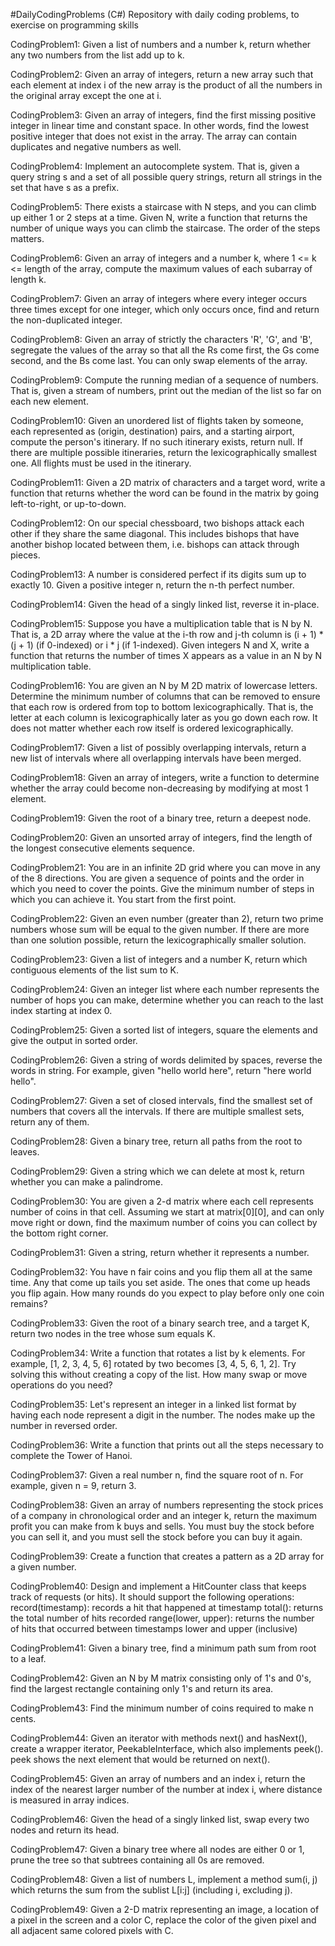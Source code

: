 #DailyCodingProblems (C#)
Repository with daily coding problems, to exercise on programming skills

CodingProblem1:
Given a list of numbers and a number k, return whether any two numbers from the list add up to k.

CodingProblem2:
Given an array of integers, return a new array such that each element at index i of the new array is the product of all the numbers in the original array except the one at i.

CodingProblem3:
Given an array of integers, find the first missing positive integer in linear time and constant space. In other words, find the lowest positive integer that does not exist in the array. The array can contain duplicates and negative numbers as well.

CodingProblem4:
Implement an autocomplete system. That is, given a query string s and a set of all possible query strings, return all strings in the set that have s as a prefix.

CodingProblem5:
There exists a staircase with N steps, and you can climb up either 1 or 2 steps at a time. Given N, write a function that returns the number of unique ways you can climb the staircase. The order of the steps matters.

CodingProblem6:
Given an array of integers and a number k, where 1 <= k <= length of the array, compute the maximum values of each subarray of length k.

CodingProblem7:
Given an array of integers where every integer occurs three times except for one integer, which only occurs once, find and return the non-duplicated integer.

CodingProblem8: 
Given an array of strictly the characters 'R', 'G', and 'B', segregate the values of the array so that all the Rs come first, the Gs come second, and the Bs come last. You can only swap elements of the array.

CodingProblem9:
Compute the running median of a sequence of numbers. That is, given a stream of numbers, print out the median of the list so far on each new element.

CodingProblem10:
Given an unordered list of flights taken by someone, each represented as (origin, destination) pairs, and a starting airport, compute the person's itinerary. If no such itinerary exists, return null. If there are multiple possible itineraries, return the lexicographically smallest one. All flights must be used in the itinerary.

CodingProblem11:
Given a 2D matrix of characters and a target word, write a function that returns whether the word can be found in the matrix by going left-to-right, or up-to-down.

CodingProblem12:
On our special chessboard, two bishops attack each other if they share the same diagonal. This includes bishops that have another bishop located between them, i.e. bishops can attack through pieces.

CodingProblem13:
A number is considered perfect if its digits sum up to exactly 10. Given a positive integer n, return the n-th perfect number.

CodingProblem14:
Given the head of a singly linked list, reverse it in-place.

CodingProblem15:
Suppose you have a multiplication table that is N by N. That is, a 2D array where the value at the i-th row and j-th column is (i + 1) * (j + 1) (if 0-indexed) or i * j (if 1-indexed). Given integers N and X, write a function that returns the number of times X appears as a value in an N by N multiplication table.

CodingProblem16:
You are given an N by M 2D matrix of lowercase letters. Determine the minimum number of columns that can be removed to ensure that each row is ordered from top to bottom lexicographically. That is, the letter at each column is lexicographically later as you go down each row. It does not matter whether each row itself is ordered lexicographically.

CodingProblem17:
Given a list of possibly overlapping intervals, return a new list of intervals where all overlapping intervals have been merged.

CodingProblem18:
Given an array of integers, write a function to determine whether the array could become non-decreasing by modifying at most 1 element.

CodingProblem19:
Given the root of a binary tree, return a deepest node. 

CodingProblem20:
Given an unsorted array of integers, find the length of the longest consecutive elements sequence.

CodingProblem21:
You are in an infinite 2D grid where you can move in any of the 8 directions. You are given a sequence of points and the order in which you need to cover the points. Give the minimum number of steps in which you can achieve it. You start from the first point.

CodingProblem22:
Given an even number (greater than 2), return two prime numbers whose sum will be equal to the given number. If there are more than one solution possible, return the lexicographically smaller solution.

CodingProblem23:
Given a list of integers and a number K, return which contiguous elements of the list sum to K.

CodingProblem24:
Given an integer list where each number represents the number of hops you can make, determine whether you can reach to the last index starting at index 0.

CodingProblem25:
Given a sorted list of integers, square the elements and give the output in sorted order.

CodingProblem26:
Given a string of words delimited by spaces, reverse the words in string. For example, given "hello world here", return "here world hello".

CodingProblem27:
Given a set of closed intervals, find the smallest set of numbers that covers all the intervals. If there are multiple smallest sets, return any of them.

CodingProblem28:
Given a binary tree, return all paths from the root to leaves.

CodingProblem29:
Given a string which we can delete at most k, return whether you can make a palindrome.

CodingProblem30:
You are given a 2-d matrix where each cell represents number of coins in that cell. Assuming we start at matrix[0][0], and can only move right or down, find the maximum number of coins you can collect by the bottom right corner.

CodingProblem31:
Given a string, return whether it represents a number.

CodingProblem32:
You have n fair coins and you flip them all at the same time. Any that come up tails you set aside. The ones that come up heads you flip again. How many rounds do you expect to play before only one coin remains?

CodingProblem33:
Given the root of a binary search tree, and a target K, return two nodes in the tree whose sum equals K.

CodingProblem34:
Write a function that rotates a list by k elements. For example, [1, 2, 3, 4, 5, 6] rotated by two becomes [3, 4, 5, 6, 1, 2]. Try solving this without creating a copy of the list. How many swap or move operations do you need?

CodingProblem35:
Let's represent an integer in a linked list format by having each node represent a digit in the number. The nodes make up the number in reversed order.

CodingProblem36:
Write a function that prints out all the steps necessary to complete the Tower of Hanoi. 

CodingProblem37:
Given a real number n, find the square root of n. For example, given n = 9, return 3.

CodingProblem38:
Given an array of numbers representing the stock prices of a company in chronological order and an integer k, return the maximum profit you can make from k buys and sells. You must buy the stock before you can sell it, and you must sell the stock before you can buy it again.

CodingProblem39:
Create a function that creates a pattern as a 2D array for a given number.

CodingProblem40:
Design and implement a HitCounter class that keeps track of requests (or hits). It should support the following operations:
record(timestamp): records a hit that happened at timestamp
total(): returns the total number of hits recorded
range(lower, upper): returns the number of hits that occurred between timestamps lower and upper (inclusive)

CodingProblem41:
Given a binary tree, find a minimum path sum from root to a leaf.

CodingProblem42:
Given an N by M matrix consisting only of 1's and 0's, find the largest rectangle containing only 1's and return its area.

CodingProblem43:
Find the minimum number of coins required to make n cents.

CodingProblem44:
Given an iterator with methods next() and hasNext(), create a wrapper iterator, PeekableInterface, which also implements peek(). peek shows the next element that would be returned on next().

CodingProblem45:
Given an array of numbers and an index i, return the index of the nearest larger number of the number at index i, where distance is measured in array indices.

CodingProblem46:
Given the head of a singly linked list, swap every two nodes and return its head.

CodingProblem47:
Given a binary tree where all nodes are either 0 or 1, prune the tree so that subtrees containing all 0s are removed.

CodingProblem48:
Given a list of numbers L, implement a method sum(i, j) which returns the sum from the sublist L[i:j] (including i, excluding j).

CodingProblem49:
Given a 2-D matrix representing an image, a location of a pixel in the screen and a color C, replace the color of the given pixel and all adjacent same colored pixels with C.